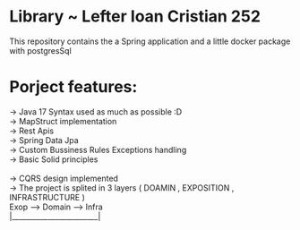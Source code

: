 # Library ~ Lefter Ioan Cristian 252

This repository contains the a Spring application and a little docker package with postgresSql

# Porject features:
  ->  Java 17 Syntax used as much as possible :D <br />
  ->  MapStruct implementation <br />
  ->  Rest Apis <br />
  ->  Spring Data Jpa <br />
  ->  Custom Bussiness Rules Exceptions handling <br />
  ->  Basic Solid principles  <br />                                                    
  ->  CQRS design implemented <br />
  -> The project is splited in 3 layers  ( DOAMIN , EXPOSITION , INFRASTRUCTURE )    <br />       Exop --> Domain --> Infra  
                                                                                               |________________________|
